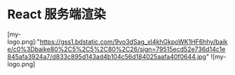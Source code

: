 # React 服务端渲染 
[my-logo.png]:"https://gss1.bdstatic.com/9vo3dSag_xI4khGkpoWK1HF6hhy/baike/c0%3Dbaike80%2C5%2C5%2C80%2C26/sign=79515ecd52e736d14c1e845afa3924a7/d833c895d143ad4b104c56d184025aafa40f0644.jpg" ![my-logo.png]

